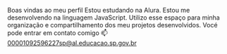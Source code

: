 Boas vindas ao meu perfil
Estou estudando na Alura.
Estou me desenvolvendo na linguagem JavaScript.
Utilizo esse espaço para minha organização e compartilhamento dos meu projetos desenvolvidos.
Vocé pode entrar em contato comigo 📫 
00001092596227sp@al.educacao.sp.gov.br
<!--
**AM1BBSM/AM1BBSM** is a ✨ _special_ ✨ repository because its `README.md` (this file) appears on your GitHub profile.
